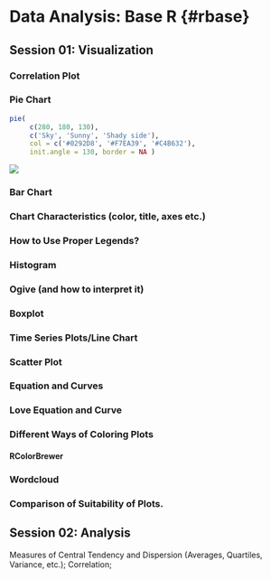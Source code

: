 # Data Analysis: Base R {#rbase}

## Session 01: Visualization

### Correlation Plot

### Pie Chart


```r
pie(
     c(280, 180, 130),
     c('Sky', 'Sunny', 'Shady side'),
     col = c('#0292D8', '#F7EA39', '#C4B632'),
     init.angle = 130, border = NA )
```

![](03-analysis-base_files/figure-epub3/unnamed-chunk-1-1.png)<!-- -->

### Bar Chart

### Chart Characteristics (color, title, axes etc.)

### How to Use Proper Legends?

### Histogram

### Ogive (and how to interpret it)

### Boxplot

### Time Series Plots/Line Chart

### Scatter Plot

### Equation and Curves

### Love Equation and Curve

### Different Ways of Coloring Plots

#### RColorBrewer

### Wordcloud

### Comparison of Suitability of Plots.

## Session 02: Analysis
 Measures of Central Tendency and Dispersion (Averages, Quartiles, Variance, etc.); Correlation;  

  
